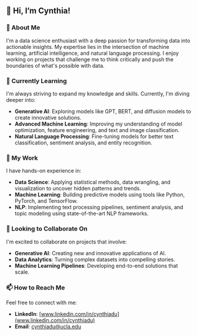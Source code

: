 ## 👋 Hi, I’m Cynthia!

### 👀 About Me
I'm a data science enthusiast with a deep passion for transforming data into actionable insights. My expertise lies in the intersection of machine learning, artificial intelligence, and natural language processing. I enjoy working on projects that challenge me to think critically and push the boundaries of what's possible with data.

### 🌱 Currently Learning
I'm always striving to expand my knowledge and skills. Currently, I'm diving deeper into:
- **Generative AI**: Exploring models like GPT, BERT, and diffusion models to create innovative solutions.
- **Advanced Machine Learning**: Improving my understanding of model optimization, feature engineering, and text and image classification.
- **Natural Language Processing**: Fine-tuning models for better text classification, sentiment analysis, and entity recognition.

### 💼 My Work
I have hands-on experience in:
- **Data Science**: Applying statistical methods, data wrangling, and visualization to uncover hidden patterns and trends.
- **Machine Learning**: Building predictive models using tools like Python, PyTorch, and TensorFlow.
- **NLP**: Implementing text processing pipelines, sentiment analysis, and topic modeling using state-of-the-art NLP frameworks.

### 💞️ Looking to Collaborate On
I'm excited to collaborate on projects that involve:
- **Generative AI**: Creating new and innovative applications of AI.
- **Data Analytics**: Turning complex datasets into compelling stories.
- **Machine Learning Pipelines**: Developing end-to-end solutions that scale.

### 📫 How to Reach Me
Feel free to connect with me:
- **LinkedIn**: [www.linkedin.com/in/cynthiadu](www.linkedin.com/in/cynthiadu) 
- **Email**: [cynthiadu@ucla.edu](cynthiadu@ucla.edu)
